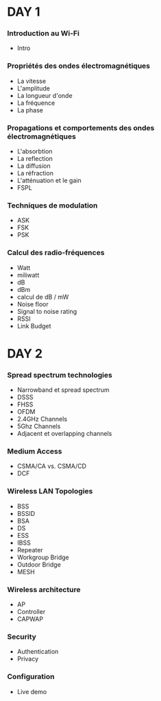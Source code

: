# DAY 1

### Introduction au Wi-Fi
- Intro
### Propriétés des ondes électromagnétiques
- La vitesse
- L'amplitude
- La longueur d'onde 
- La fréquence
- La phase
### Propagations et comportements des ondes électromagnétiques
- L'absorbtion
- La reflection
- La diffusion
- La réfraction
- L'atténuation et le gain
- FSPL
### Techniques de modulation
- ASK
- FSK
- PSK
### Calcul des radio-fréquences
- Watt
- miliwatt
- dB
- dBm
- calcul de dB / mW
- Noise floor
- Signal to noise rating
- RSSI 
- Link Budget

# DAY 2 

### Spread spectrum technologies
- Narrowband et spread spectrum
- DSSS 
- FHSS
- OFDM
- 2.4GHz Channels
- 5Ghz Channels
- Adjacent et overlapping channels
### Medium Access
- CSMA/CA vs. CSMA/CD
- DCF
### Wireless LAN Topologies
- BSS
- BSSID
- BSA
- DS
- ESS
- IBSS
- Repeater
- Workgroup Bridge
- Outdoor Bridge
- MESH
### Wireless architecture
- AP
- Controller
- CAPWAP
### Security
- Authentication
- Privacy
### Configuration
- Live demo
